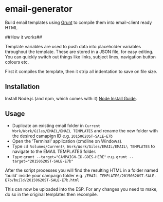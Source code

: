 # email-generator
Build email templates using [Grunt](http://gruntjs.com/) to compile them into email-client ready HTML.

##How it works##

Template variables are used to push data into placeholder variables throughout the template. These are stored in a JSON file, for easy editing. You can quickly switch out things like links, subject lines, navigation button colours etc.

First it compiles the template, then it strip all indentation to save on file size.

## Installation ##

Install Node.js (and npm, which comes with it) [Node Install Guide](https://docs.npmjs.com/getting-started/installing-node).

## Usage ##

- Duplicate an existing email folder in `Current Work/Work/Giles/EMAIL/EMAIL TEMPLATES` and rename the new folder with the desired camapign ID e.g. `20150620ST-SALE-E7b`
- Open the 'Terminal' application (cmdline on Windows).
- Type `cd Volumes/Current\ Work/Work/Giles/EMAIL/EMAIL\ TEMPLATES` to navigate to the EMAIL TEMPLATES folder.
- Type `grunt --target="CAMPAIGN-ID-GOES-HERE"` e.g. `grunt --target="20150620ST-SALE-E7b"`

After the script processes you will find the resulting HTML in a folder named 'build' inside your campaign folder e.g. `/EMAIL TEMPLATES/20150620ST-SALE-E7b/build/20150620ST-SALE-E7b.html`

This can now be uploaded into the ESP. For any changes you need to make, do so in the original templates then recompile.